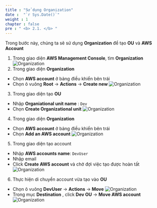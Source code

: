 ```yaml
---
title : "Sử dụng Organization"
date :  "`r Sys.Date()`" 
weight : 1 
chapter : false
pre : " <b> 2.1. </b> "
---
```




Trong bước này, chúng ta sẽ sử dụng **Organization** để tạo **OU** và **AWS Account** 

1. Trong giao diện **AWS Management Console**, tìm **Organization**
![**Organization**](/images/2.prepare/2.1.8.png)
2. Trong giao diện **Organization**
* Chọn **AWS account** ở bảng điều khiển bên trái
* Chọn ô vuông **Root** -> **Actions** -> **Create new**
![**Organization**](/images/2.prepare/2.1.1.png)
3. Trong giao diện tạo **OU**
* Nhập **Organiational unit name** : ``Dev``
* Chọn **Create Organizational unit**
![**Organization**](/images/2.prepare/2.1.2.png)
4. Trong giao diện **Organization**
* Chọn **AWS account** ở bảng điều khiển bên trái
* Chọn **Add an AWS account**
![**Organization**](/images/2.prepare/2.1.3.png)
5. Trong giao diện tạo account
* Nhập **AWS accounts name**: ```DevUser```
* Nhập email
* Click **Create AWS account** và chờ đợi việc tạo được hoàn tất
![**Organization**](/images/2.prepare/2.1.4.png)
6. Thực hiện di chuyển account vừa tạo vào **OU**
* Chọn ô vuông **DevUser** -> **Actions** -> **Move**
![**Organization**](/images/2.prepare/2.1.6.png)
* Trong mục **Destination** , click **Dev OU** -> **Move AWS account**
![**Organization**](/images/2.prepare/2.1.7.png)